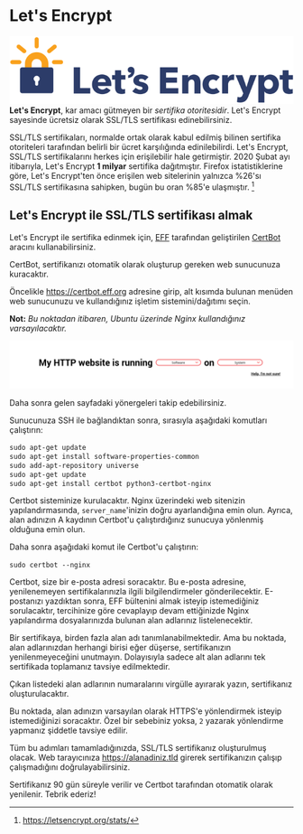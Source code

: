 # Let's Encrypt

![Let's Encrypt](letsencrypt/letsencrypt.svg)  
**Let's Encrypt**, kar amacı gütmeyen bir _sertifika otoritesidir_. Let's Encrypt sayesinde ücretsiz olarak SSL/TLS sertifikası edinebilirsiniz.

SSL/TLS sertifikaları, normalde ortak olarak kabul edilmiş bilinen sertifika otoriteleri tarafından belirli bir ücret karşılığında edinilebilirdi. Let's Encrypt, SSL/TLS sertifikalarını herkes için erişilebilir hale getirmiştir. 2020 Şubat ayı itibarıyla, Let's Encrypt **1 milyar** sertifika dağıtmıştır. Firefox istatistiklerine göre, Let's Encrypt'ten önce erişilen web sitelerinin yalnızca %26'sı SSL/TLS sertifikasına sahipken, bugün bu oran %85'e ulaşmıştır. [^1]

## Let's Encrypt ile SSL/TLS sertifikası almak

Let's Encrypt ile sertifika edinmek için, [EFF](https://eff.org) tarafından geliştirilen [CertBot](https://certbot.eff.org) aracını kullanabilirsiniz. 

CertBot, sertifikanızı otomatik olarak oluşturup gereken web sunucunuza kuracaktır.

Öncelikle <https://certbot.eff.org> adresine girip, alt kısımda bulunan menüden web sunucunuzu ve kullandığınız işletim sistemini/dağıtımı seçin.

**Not:** _Bu noktadan itibaren, Ubuntu üzerinde Nginx kullandığınız varsayılacaktır._

![CertBot menü](letsencrypt/certbot.png)

Daha sonra gelen sayfadaki yönergeleri takip edebilirsiniz. 

Sunucunuza SSH ile bağlandıktan sonra, sırasıyla aşağıdaki komutları çalıştırın:

```
sudo apt-get update
sudo apt-get install software-properties-common
sudo add-apt-repository universe
sudo apt-get update
sudo apt-get install certbot python3-certbot-nginx
```

Certbot sisteminize kurulacaktır. Nginx üzerindeki web sitenizin yapılandırmasında, `server_name`'inizin doğru ayarlandığına emin olun. Ayrıca, alan adınızın A kaydının Certbot'u çalıştırdığınız sunucuya yönlenmiş olduğuna emin olun.

Daha sonra aşağıdaki komut ile Certbot'u çalıştırın:

`sudo certbot --nginx`

Certbot, size bir e-posta adresi soracaktır. Bu e-posta adresine, yenilenemeyen sertifikalarınızla ilgili bilgilendirmeler gönderilecektir. E-postanızı yazdıktan sonra, EFF bültenini almak isteyip istemediğiniz sorulacaktır, tercihinize göre cevaplayıp devam ettiğinizde Nginx yapılandırma dosyalarınızda bulunan alan adlarınız listelenecektir. 

Bir sertifikaya, birden fazla alan adı tanımlanabilmektedir. Ama bu noktada, alan adlarınızdan herhangi birisi eğer düşerse, sertifikanızın yenilenmeyeceğini unutmayın. Dolayısıyla sadece alt alan adlarını tek sertifikada toplamanız tavsiye edilmektedir.

Çıkan listedeki alan adlarının numaralarını virgülle ayırarak yazın, sertifikanız oluşturulacaktır.

Bu noktada, alan adınızın varsayılan olarak HTTPS'e yönlendirmek isteyip istemediğinizi soracaktır. Özel bir sebebiniz yoksa, `2` yazarak yönlendirme yapmanız şiddetle tavsiye edilir.

Tüm bu adımları tamamladığınızda, SSL/TLS sertifikanız oluşturulmuş olacak. Web tarayıcınıza <https://alanadiniz.tld> girerek sertifikanızın çalışıp çalışmadığını doğrulayabilirsiniz.

Sertifikanız 90 gün süreyle verilir ve Certbot tarafından otomatik olarak yenilenir. Tebrik ederiz!
 
[^1]: https://letsencrypt.org/stats/
